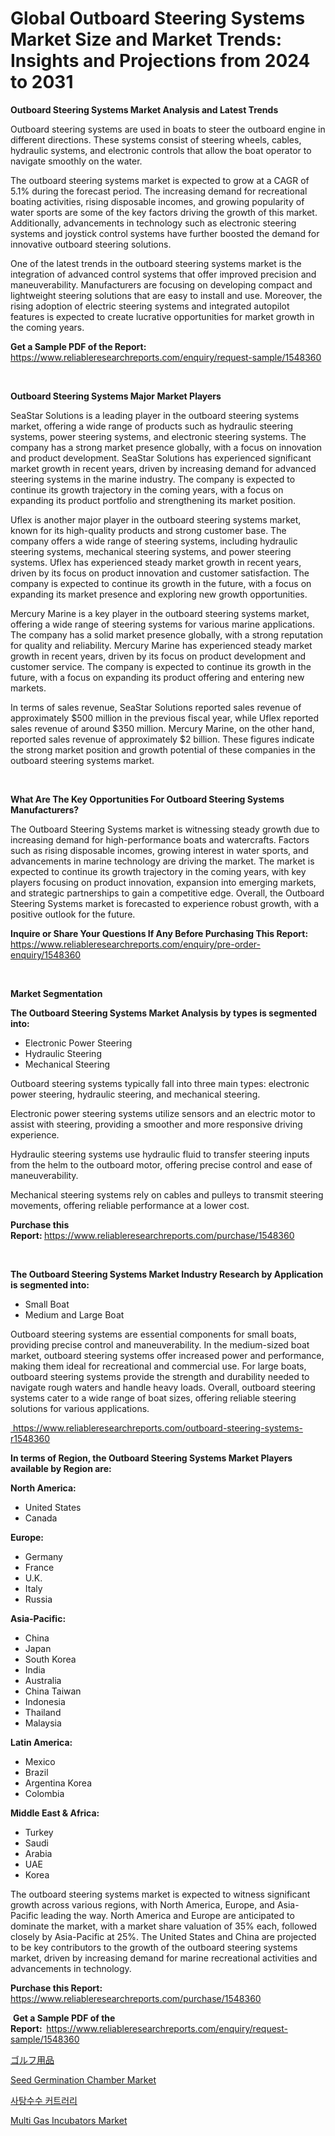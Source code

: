 <p><h1>Global Outboard Steering Systems Market Size and Market Trends: Insights and Projections from 2024 to 2031</h1></p><p><strong>Outboard Steering Systems Market Analysis and Latest Trends</strong></p>
<p><p>Outboard steering systems are used in boats to steer the outboard engine in different directions. These systems consist of steering wheels, cables, hydraulic systems, and electronic controls that allow the boat operator to navigate smoothly on the water.</p><p>The outboard steering systems market is expected to grow at a CAGR of 5.1% during the forecast period. The increasing demand for recreational boating activities, rising disposable incomes, and growing popularity of water sports are some of the key factors driving the growth of this market. Additionally, advancements in technology such as electronic steering systems and joystick control systems have further boosted the demand for innovative outboard steering solutions.</p><p>One of the latest trends in the outboard steering systems market is the integration of advanced control systems that offer improved precision and maneuverability. Manufacturers are focusing on developing compact and lightweight steering solutions that are easy to install and use. Moreover, the rising adoption of electric steering systems and integrated autopilot features is expected to create lucrative opportunities for market growth in the coming years.</p></p>
<p><strong>Get a Sample PDF of the Report:&nbsp;</strong> <a href="https://www.reliableresearchreports.com/enquiry/request-sample/1548360">https://www.reliableresearchreports.com/enquiry/request-sample/1548360</a></p>
<p>&nbsp;</p>
<p><strong>Outboard Steering Systems Major Market Players</strong></p>
<p><p>SeaStar Solutions is a leading player in the outboard steering systems market, offering a wide range of products such as hydraulic steering systems, power steering systems, and electronic steering systems. The company has a strong market presence globally, with a focus on innovation and product development. SeaStar Solutions has experienced significant market growth in recent years, driven by increasing demand for advanced steering systems in the marine industry. The company is expected to continue its growth trajectory in the coming years, with a focus on expanding its product portfolio and strengthening its market position.</p><p>Uflex is another major player in the outboard steering systems market, known for its high-quality products and strong customer base. The company offers a wide range of steering systems, including hydraulic steering systems, mechanical steering systems, and power steering systems. Uflex has experienced steady market growth in recent years, driven by its focus on product innovation and customer satisfaction. The company is expected to continue its growth in the future, with a focus on expanding its market presence and exploring new growth opportunities.</p><p>Mercury Marine is a key player in the outboard steering systems market, offering a wide range of steering systems for various marine applications. The company has a solid market presence globally, with a strong reputation for quality and reliability. Mercury Marine has experienced steady market growth in recent years, driven by its focus on product development and customer service. The company is expected to continue its growth in the future, with a focus on expanding its product offering and entering new markets.</p><p>In terms of sales revenue, SeaStar Solutions reported sales revenue of approximately $500 million in the previous fiscal year, while Uflex reported sales revenue of around $350 million. Mercury Marine, on the other hand, reported sales revenue of approximately $2 billion. These figures indicate the strong market position and growth potential of these companies in the outboard steering systems market.</p></p>
<p>&nbsp;</p>
<p><strong>What Are The Key Opportunities For Outboard Steering Systems Manufacturers?</strong></p>
<p><p>The Outboard Steering Systems market is witnessing steady growth due to increasing demand for high-performance boats and watercrafts. Factors such as rising disposable incomes, growing interest in water sports, and advancements in marine technology are driving the market. The market is expected to continue its growth trajectory in the coming years, with key players focusing on product innovation, expansion into emerging markets, and strategic partnerships to gain a competitive edge. Overall, the Outboard Steering Systems market is forecasted to experience robust growth, with a positive outlook for the future.</p></p>
<p><strong>Inquire or Share Your Questions If Any Before Purchasing This Report:</strong> <a href="https://www.reliableresearchreports.com/enquiry/pre-order-enquiry/1548360">https://www.reliableresearchreports.com/enquiry/pre-order-enquiry/1548360</a></p>
<p>&nbsp;</p>
<p><strong>Market Segmentation</strong></p>
<p><strong>The Outboard Steering Systems Market Analysis by types is segmented into:</strong></p>
<p><ul><li>Electronic Power Steering</li><li>Hydraulic Steering</li><li>Mechanical Steering</li></ul></p>
<p><p>Outboard steering systems typically fall into three main types: electronic power steering, hydraulic steering, and mechanical steering. </p><p>Electronic power steering systems utilize sensors and an electric motor to assist with steering, providing a smoother and more responsive driving experience. </p><p>Hydraulic steering systems use hydraulic fluid to transfer steering inputs from the helm to the outboard motor, offering precise control and ease of maneuverability. </p><p>Mechanical steering systems rely on cables and pulleys to transmit steering movements, offering reliable performance at a lower cost.</p></p>
<p><strong>Purchase this Report:&nbsp;</strong><a href="https://www.reliableresearchreports.com/purchase/1548360">https://www.reliableresearchreports.com/purchase/1548360</a></p>
<p>&nbsp;</p>
<p><strong>The Outboard Steering Systems Market Industry Research by Application is segmented into:</strong></p>
<p><ul><li>Small Boat</li><li>Medium and Large Boat</li></ul></p>
<p><p>Outboard steering systems are essential components for small boats, providing precise control and maneuverability. In the medium-sized boat market, outboard steering systems offer increased power and performance, making them ideal for recreational and commercial use. For large boats, outboard steering systems provide the strength and durability needed to navigate rough waters and handle heavy loads. Overall, outboard steering systems cater to a wide range of boat sizes, offering reliable steering solutions for various applications.</p></p>
<p><a href="https://www.reliableresearchreports.com/outboard-steering-systems-r1548360">&nbsp;https://www.reliableresearchreports.com/outboard-steering-systems-r1548360</a></p>
<p><strong>In terms of Region, the Outboard Steering Systems Market Players available by Region are:</strong></p>
<p>
    <p> <strong> North America: </strong>
        <ul>
            <li>United States</li>
            <li>Canada</li>
        </ul>
        </p> 
    <p> <strong> Europe: </strong>
        <ul>
            <li>Germany</li>
            <li>France</li>
            <li>U.K.</li>
            <li>Italy</li>
            <li>Russia</li>
        </ul>
        </p> 
    <p> <strong> Asia-Pacific: </strong>
        <ul>
            <li>China</li>
            <li>Japan</li>
            <li>South Korea</li>
            <li>India</li>
            <li>Australia</li>
            <li>China Taiwan</li>
            <li>Indonesia</li>
            <li>Thailand</li>
            <li>Malaysia</li>
        </ul>
        </p> 
    <p> <strong> Latin America: </strong>
        <ul>
            <li>Mexico</li>
            <li>Brazil</li>
            <li>Argentina Korea</li>
            <li>Colombia</li>
        </ul>
        </p> 
    <p> <strong> Middle East & Africa: </strong>
        <ul>
            <li>Turkey</li>
            <li>Saudi</li>
            <li>Arabia</li>
            <li>UAE</li>
            <li>Korea</li>
        </ul>
    </p>
    </p>
<p><p>The outboard steering systems market is expected to witness significant growth across various regions, with North America, Europe, and Asia-Pacific leading the way. North America and Europe are anticipated to dominate the market, with a market share valuation of 35% each, followed closely by Asia-Pacific at 25%. The United States and China are projected to be key contributors to the growth of the outboard steering systems market, driven by increasing demand for marine recreational activities and advancements in technology.</p></p>
<p><strong>Purchase this Report: </strong><a href="https://www.reliableresearchreports.com/purchase/1548360">https://www.reliableresearchreports.com/purchase/1548360</a></p>
<p>&nbsp;<strong>Get a Sample PDF of the Report:&nbsp;&nbsp;</strong><a href="https://www.reliableresearchreports.com/enquiry/request-sample/1548360">https://www.reliableresearchreports.com/enquiry/request-sample/1548360</a></p>
<p><strong></strong></p>
<p><p><a href="https://github.com/EmoryYundt1935/Market-Research-Report-List-1/blob/main/846784633316.md">ゴルフ用品</a></p><p><a href="https://github.com/timeliteaut/Market-Research-Report-List-2/blob/main/seed-germination-chamber-market.md">Seed Germination Chamber Market</a></p><p><a href="https://github.com/fernandotryO5lson96765/Market-Research-Report-List-1/blob/main/148496930660.md">사탕수수 커트러리</a></p><p><a href="https://github.com/seekum/Market-Research-Report-List-2/blob/main/multi-gas-incubators-market.md">Multi Gas Incubators Market</a></p></p>